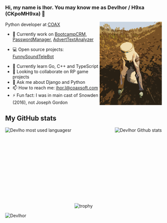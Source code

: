 ### Hi, my name is Ihor. You may know me as DevIhor / H9xa (CKpoMH9xa) 👋

<img align="right" src="https://github.com/DevIhor/DevIhor/blob/main/ava.png" width=200px />

Python developer at [COAX](https://coaxsoft.com)

- 🔭 Currently work on [BootcampCRM](https://github.com/DevIhor/BootcampCRM), [PasswordManager](https://github.com/DevIhor/PasswordManager), [AdvertTextAnalyzer](https://github.com/DevIhor/AdvertTextAnalyzer)
* 💻 Open source projects:
[FunnySoundTeleBot](https://github.com/DevIhor/FunnySoundTeleBot)
- 🌱 Currently learn Go, C++ and TypeScript
- 👯 Looking to collaborate on RP game projects
- 💬 Ask me about Django and Python
- 📫 How to reach me: ihor.l@coaxsoft.com
- ⚡ Fun fact: I was in main cast of Snowden (2016), not Joseph Gordon

## My GitHub stats
<div>
  <img align="left" height="200px" src="https://github-readme-stats.vercel.app/api/top-langs/?username=DevIhor&layout=compact&theme=dark" alt="DevIho most used languagesr" />
  <img align="right" height="200px" src="https://github-readme-stats.vercel.app/api?username=DevIhor&show_icons=true&count_private=true&theme=dark" alt="DevIhor Github stats" />
</div>
<div><img src="data:image/gif;base64,R0lGODlhAQABAAD/ACwAAAAAAQABAAACADs=" width="1px" height="240px"></div>
<div align="center"><img src="https://github-profile-trophy.vercel.app/?username=DevIhor" alt="trophy"></div>
<p><img src="https://komarev.com/ghpvc/?username=DevIhor" alt="DevIhor" /></p>
